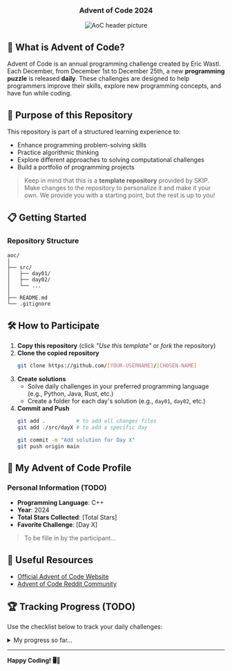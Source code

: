 <div align="center">
  <h3>Advent of Code 2024</h3>
  <img src="aoc-header.png" alt="AoC header picture"/>
</div>

## 🎄 What is Advent of Code?

Advent of Code is an annual programming challenge created by Eric Wastl. Each
December, from December 1st to December 25th, a new **programming puzzle** is
released **daily**. These challenges are designed to help programmers improve
their skills, explore new programming concepts, and have fun while coding.

## 🚀 Purpose of this Repository

This repository is part of a structured learning experience to:
- Enhance programming problem-solving skills
- Practice algorithmic thinking
- Explore different approaches to solving computational challenges
- Build a portfolio of programming projects

> Keep in mind that this is a **template repository** provided by SKIP. Make
> changes to the repository to personalize it and make it your own. We provide
> you with a starting point, but the rest is up to you!

## 📋 Getting Started

### Repository Structure
```
aoc/
│
├── src/
│   ├── day01/
│   ├── day02/
│   └── ...
│
├── README.md
└── .gitignore
```

## 🛠 How to Participate

1. **Copy this repository** (click *"Use this template"* or *fork* the
   repository)
2. **Clone the copied repository**
   ```bash
   git clone https://github.com/[YOUR-USERNAME]/[CHOSEN-NAME]
   ```
3. **Create solutions**
   - Solve daily challenges in your preferred programming language (e.g.,
     Python, Java, Rust, etc.)
   - Create a folder for each day's solution (e.g., `day01`, `day02`, etc.)
4. **Commit and Push**
   ```bash
   git add .          # to add all changes files
   git add ./src/dayX # to add a specific day

   git commit -m "Add solution for Day X"
   git push origin main
   ```

## 🌟 My Advent of Code Profile

### Personal Information (TODO)

- **Programming Language**: С++
- **Year**: 2024
- **Total Stars Collected**: [Total Stars]
- **Favorite Challenge**: [Day X]
> To be fille in by the participant...

## 🔗 Useful Resources

- [Official Advent of Code Website](https://adventofcode.com/)
- [Advent of Code Reddit Community](https://www.reddit.com/r/adventofcode/)

## 🏆 Tracking Progress (TODO)

Use the checklist below to track your daily challenges:

<details>
<summary>My progress so far...</summary>

- [ ] Day 1
- [ ] Day 2
- [ ] Day 3
- [ ] Day 4
- [ ] Day 5
- [ ] Day 6
- [ ] Day 7
- [ ] Day 8
- [ ] Day 9
- [ ] Day 10
- [ ] Day 11
- [ ] Day 12
- [ ] Day 13
- [ ] Day 14
- [ ] Day 15
- [ ] Day 16
- [ ] Day 17
- [ ] Day 18
- [ ] Day 19
- [ ] Day 20
- [ ] Day 21
- [ ] Day 22
- [ ] Day 23
- [ ] Day 24
- [ ] Day 25

</details>

---

**Happy Coding! 🖥️🎄**
